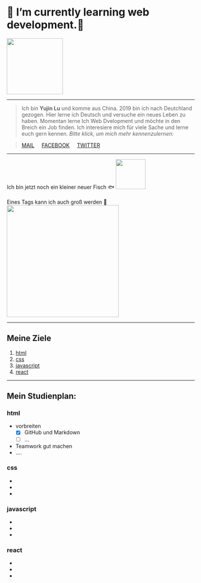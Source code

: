 #  👋 I’m currently learning web development.🌱 



<img src="https://media0.giphy.com/media/dsPBfiEEozyXUXShhB/giphy.gif?cid=ecf05e47tnb3asj9dek6v7ujqntzkoc6dx5astf4uhpuk0dr&rid=giphy.gif&ct=g" border-radius:20px width="150"/> 

---

> Ich bin **Yujin Lu** und komme aus China. 2019 bin ich nach Deutchland gezogen. Hier lerne ich Deutsch und versuche ein neues Leben zu haben. Momentan lerne Ich Web Dvelopment und möchte in den Breich ein Job finden. Ich interesiere mich für viele Sache und lerne euch gern kennen. _Bitte klick, um mich mehr kennenzulernen:_

> [MAIL](wuwujane@hotmail.com) &nbsp;&nbsp;&nbsp; [FACEBOOK](https://de-de.facebook.com) &nbsp;&nbsp;&nbsp; [TWITTER](https://de-de.facebook.com)


---

Ich bin jetzt noch ein kleiner neuer Fisch 🐟
<img src="https://cdn.sci.news/images/enlarge8/image_9358e-Coralliozetus-clausus.jpg" border-radius:20px width="80"/>
<br>
<br>
Eines Tags kann ich auch groß werden 🐳
<img src="https://p1.itc.cn/q_70/images03/20210606/f21164ef46664c8bbd6710ca45bd9e20.jpeg" width="300"/>

---

## Meine Ziele 
1. [html](#html)
1. [css](#css)
1. [javascript](#javascript)
1. [react](#react)

-----

## Mein Studienplan:

### html

- vorbreiten
   - [x] GitHub und Markdown
   - [ ] ...
- Teamwork gut machen
- ....

### css

-
-
-


### javascript

-
-
-

### react

-
-
-


